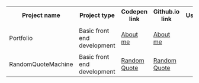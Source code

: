 
<table>
   <tr>
      <th>Project name</th>
      <th>Project type</th>
      <th>Codepen link</th>
      <th>Github.io link</th>
      <th>Used resources</th>
   </tr>
   <tr>
     <td>Portfolio</td>
     <td>Basic front end development</td>
     <td> <a target="blank" href="http://s.codepen.io/bumbeishvili/debug/BjJvgY#AboutMe">About me</a></td>
     <td><a target="blank" href="http://bumbeishvili.github.io/#AboutMe">About me </a></td>
     <td><pre>
     bootstrap
     jquery
     fullpage.js</pre></td>
   </tr>
   <tr>
     <td>RandomQuoteMachine</td>
     <td>Basic front end development</td>
     <td> <a target="blank" href="http://s.codepen.io/bumbeishvili/debug/obEyoB">Random Quote</a></td>
     <td><a target="blank" href="#">Random Quote </a></td>
     <td><pre>
     bootstrap
     jquery</pre></td>
   </tr>
</table>

